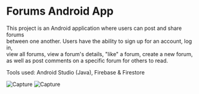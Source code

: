 # Forums Android App
This project is an Android application where users can post and share forums\
between one another. Users have the ability to sign up for an account, log in,\
view all forums, view a forum's details, "like" a forum, create a new forum,\
as well as post comments on a specific forum for others to read.

Tools used: Android Studio (Java), Firebase & Firestore

![Capture](https://user-images.githubusercontent.com/67982037/216435319-c5c079ba-d222-40e0-a7f1-2c25c0a9b621.PNG)
![Capture](https://user-images.githubusercontent.com/67982037/216435668-683a00a7-7e43-4723-a4a7-cba00219528e.PNG)
